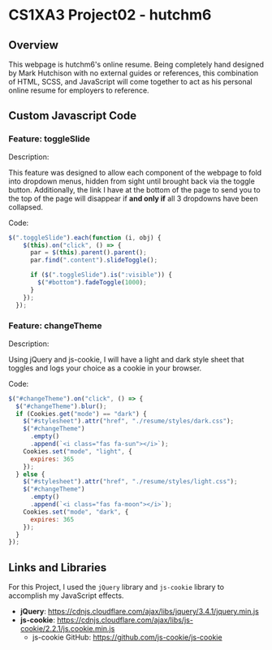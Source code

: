 # CS1XA3 Project02 - hutchm6

## Overview

This webpage is hutchm6's online resume. Being completely hand designed by Mark Hutchison with no external guides or references, this combination of HTML, SCSS, and JavaScript will come together to act as his personal online resume for employers to reference.

## Custom Javascript Code

### Feature: toggleSlide

Description:

This feature was designed to allow each component of the webpage to fold into dropdown menus, hidden from sight until brought back via the toggle button. Additionally, the link I have at the bottom of the page to send you to the top of the page will disappear if **and only if** all 3 dropdowns have been collapsed.

Code:

```javascript
$(".toggleSlide").each(function (i, obj) {
    $(this).on("click", () => {
      par = $(this).parent().parent();
      par.find(".content").slideToggle();

      if ($(".toggleSlide").is(":visible")) {
        $("#bottom").fadeToggle(1000);
      }
    });
  });
```

### Feature: changeTheme

Description:

Using jQuery and js-cookie, I will have a light and dark style sheet that toggles and logs your choice as a cookie in your browser.

Code:

```javascript
$("#changeTheme").on("click", () => {
  $("#changeTheme").blur();
  if (Cookies.get("mode") == "dark") {
    $("#stylesheet").attr("href", "./resume/styles/dark.css");
    $("#changeTheme")
      .empty()
      .append(`<i class="fas fa-sun"></i>`);
    Cookies.set("mode", "light", {
      expires: 365
    });
  } else {
    $("#stylesheet").attr("href", "./resume/styles/light.css");
    $("#changeTheme")
      .empty()
      .append(`<i class="fas fa-moon"></i>`);
    Cookies.set("mode", "dark", {
      expires: 365
    });
  }
});
```

## Links and Libraries

For this Project, I used the `jQuery` library and `js-cookie` library to accomplish my JavaScript effects.

- **jQuery**: <https://cdnjs.cloudflare.com/ajax/libs/jquery/3.4.1/jquery.min.js>
- **js-cookie**: <https://cdnjs.cloudflare.com/ajax/libs/js-cookie/2.2.1/js.cookie.min.js>
  - js-cookie GitHub: <https://github.com/js-cookie/js-cookie>
